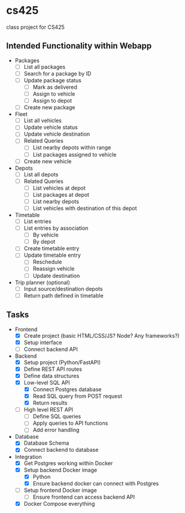 # cs425
class project for CS425

## Intended Functionality within Webapp

- Packages
  - [ ] List all packages
  - [ ] Search for a package by ID
  - [ ] Update package status
    - [ ] Mark as delivered
    - [ ] Assign to vehicle
    - [ ] Assign to depot
  - [ ] Create new package
- Fleet
  - [ ] List all vehicles
  - [ ] Update vehicle status
  - [ ] Update vehicle destination
  - [ ] Related Queries
    - [ ] List nearby depots within range
    - [ ] List packages assigned to vehicle
  - [ ] Create new vehicle
- Depots
  - [ ] List all depots
  - [ ] Related Queries
    - [ ] List vehicles at depot
    - [ ] List packages at depot
    - [ ] List nearby depots
    - [ ] List vehicles with destination of this depot
- Timetable
  - [ ] List entries
  - [ ] List entries by association
    - [ ] By vehicle
    - [ ] By depot
  - [ ] Create timetable entry
  - [ ] Update timetable entry
    - [ ] Reschedule
    - [ ] Reassign vehicle
    - [ ] Update destination
- Trip planner (optional)
  - [ ] Input source/destination depots
  - [ ] Return path defined in timetable

## Tasks

- Frontend
  - [x] Create project (basic HTML/CSS/JS? Node? Any frameworks?)
  - [x] Setup interface
  - [ ] Connect backend API
- Backend
  - [x] Setup project (Python/FastAPI)
  - [x] Define REST API routes
  - [x] Define data structures
  - [x] Low-level SQL API
    - [x] Connect Postgres database
    - [x] Read SQL query from POST request
    - [x] Return results
  - [ ] High level REST API
    - [ ] Define SQL queries
    - [ ] Apply queries to API functions
    - [ ] Add error handling
- Database
  - [x] Database Schema
  - [x] Connect backend to database
- Integration
  - [x] Get Postgres working within Docker
  - [x] Setup backend Docker image
    - [x] Python
    - [x] Ensure backend docker can connect with Postgres
  - [ ] Setup frontend Docker image
    - [ ] Ensure frontend can access backend API
  - [x] Docker Compose everything